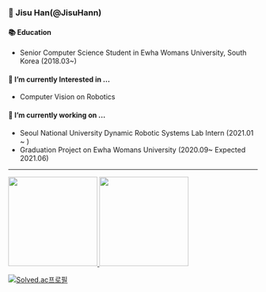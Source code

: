 ### 👋 Jisu Han(@JisuHann)

#### 📚 Education
- Senior Computer Science Student in Ewha Womans University, South Korea (2018.03~)

#### 🌱 I’m currently Interested in ...
- Computer Vision on Robotics
  
#### 🔭 I’m currently working on ...
- Seoul National University Dynamic Robotic Systems Lab Intern (2021.01 ~ )
- Graduation Project on Ewha Womans University (2020.09~ Expected 2021.06)

---
<a href="#">
  <img src="https://github-readme-stats.vercel.app/api?username=JisuHann&theme=react&show_icons=true" height="180px">
</a>
<a href="#">
  <img src="https://github-readme-stats.vercel.app/api/top-langs/?username=JisuHann&theme=react&exclude_repo=Jagi,assignment&layout=compact" height="180px">
</a>

[![Solved.ac프로필](http://mazassumnida.wtf/api/generate_badge?boj=js8662)](https://solved.ac/js8662)
<!--
**JisuHann/JisuHann** is a ✨ _special_ ✨ repository because its `README.md` (this file) appears on your GitHub profile.

Here are some ideas to get you started:

- 🔭 I’m currently working on ...
- 🌱 I’m currently learning ...
- 👯 I’m looking to collaborate on ...
- 🤔 I’m looking for help with ...
- 💬 Ask me about ...
- 📫 How to reach me: ...
- 😄 Pronouns: ...
- ⚡ Fun fact: ...
-->

